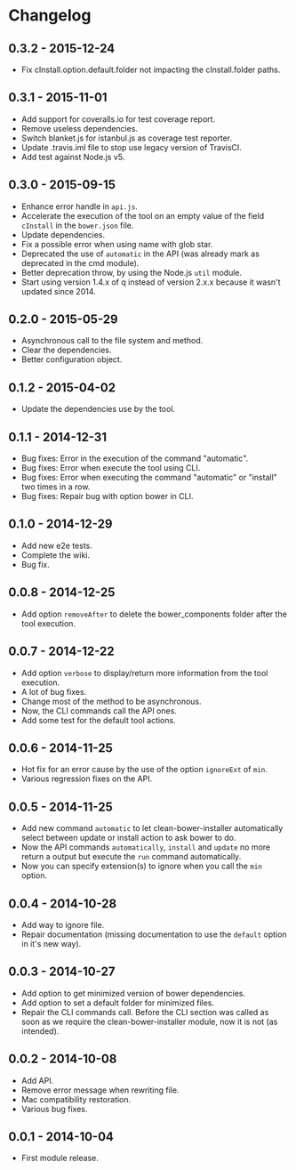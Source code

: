 # Changelog

## 0.3.2 - 2015-12-24

- Fix cInstall.option.default.folder not impacting the cInstall.folder paths.

## 0.3.1 - 2015-11-01

- Add support for coveralls.io for test coverage report.
- Remove useless dependencies.
- Switch blanket.js for istanbul.js as coverage test reporter.
- Update .travis.iml file to stop use legacy version of TravisCI.
- Add test against Node.js v5.

## 0.3.0 - 2015-09-15

- Enhance error handle in `api.js`.
- Accelerate the execution of the tool on an empty value of the field `cInstall` in the `bower.json` file.
- Update dependencies.
- Fix a possible error when using name with glob star.
- Deprecated the use of `automatic` in the API (was already mark as deprecated in the cmd module).
- Better deprecation throw, by using the Node.js `util` module.
- Start using version 1.4.x of q instead of version 2.x.x because it wasn't updated since 2014.

## 0.2.0 - 2015-05-29

- Asynchronous call to the file system and method.
- Clear the dependencies.
- Better configuration object.

## 0.1.2 - 2015-04-02

- Update the dependencies use by the tool.

## 0.1.1 - 2014-12-31

- Bug fixes: Error in the execution of the command "automatic".
- Bug fixes: Error when execute the tool using CLI.
- Bug fixes: Error when executing the command "automatic" or "install" two times in a row.
- Bug fixes: Repair bug with option bower in CLI.

## 0.1.0 - 2014-12-29

- Add new e2e tests.
- Complete the wiki.
- Bug fix.

## 0.0.8 - 2014-12-25

- Add option `removeAfter` to delete the bower_components folder after the tool execution.

## 0.0.7 - 2014-12-22

- Add option `verbose` to display/return more information from the tool execution.
- A lot of bug fixes.
- Change most of the method to be asynchronous.
- Now, the CLI commands call the API ones.
- Add some test for the default tool actions.

## 0.0.6 - 2014-11-25

- Hot fix for an error cause by the use of the option `ignoreExt` of `min`.
- Various regression fixes on the API.

## 0.0.5 - 2014-11-25

- Add new command `automatic` to let clean-bower-installer automatically select between update or install action to ask bower to do.
- Now the API commands `automatically`, `install` and `update` no more return a output but execute the `run` command automatically.
- Now you can specify extension(s) to ignore when you call the `min` option.

## 0.0.4 - 2014-10-28

- Add way to ignore file.
- Repair documentation (missing documentation to use the `default` option in it's new way).

## 0.0.3 - 2014-10-27

- Add option to get minimized version of bower dependencies.
- Add option to set a default folder for minimized files.
- Repair the CLI commands call. Before the CLI section was called as soon as we require the clean-bower-installer module, now it is not (as intended).

## 0.0.2 - 2014-10-08

- Add API.
- Remove error message when rewriting file.
- Mac compatibility restoration.
- Various bug fixes.

## 0.0.1 - 2014-10-04

- First module release.
